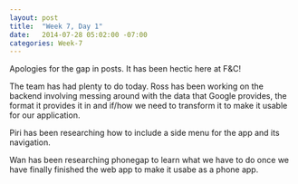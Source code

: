 ```yaml
---
layout: post
title:  "Week 7, Day 1"
date:   2014-07-28 05:02:00 -07:00
categories: Week-7
---
```


Apologies for the gap in posts. It has been hectic here at F&C!

The team has had plenty to do today. Ross has been working on the backend involving messing around with the data that Google provides, the format it provides it in and if/how we need to transform it to make it usable for our application.

Piri has been researching how to include a side menu for the app and its navigation.

Wan has been researching phonegap to learn what we have to do once we have finally finished the web app to make it usabe as a phone app.